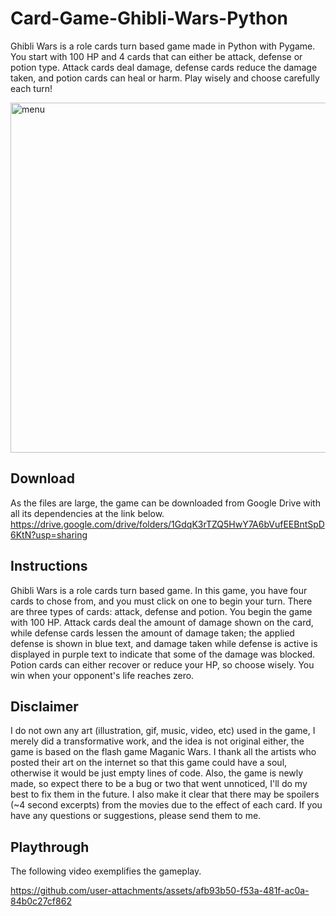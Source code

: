 # Card-Game-Ghibli-Wars-Python
Ghibli Wars is a role cards turn based game made in Python with Pygame. You start with 100 HP and 4 cards that can either be attack, defense or potion type. Attack cards deal damage, defense cards reduce the damage taken, and potion cards can heal or harm. Play wisely and choose carefully each turn!

<img width="735" height="560" alt="menu" src="https://github.com/user-attachments/assets/70d9e6b6-6b05-4df7-84f4-83791b152fb6" />

## Download
As the files are large, the game can be downloaded from Google Drive with all its dependencies at the link below.
https://drive.google.com/drive/folders/1GdqK3rTZQ5HwY7A6bVufEEBntSpD6KtN?usp=sharing

## Instructions
Ghibli Wars is a role cards turn based game. In this game, you have four cards to chose from, and you must click on one to begin your turn. There are three types of cards: attack, defense and potion.
You begin the game with 100 HP. Attack cards deal the amount of damage shown on the card, while defense cards lessen the amount of damage taken; the applied defense is shown in blue text, and damage taken while defense is active is displayed in purple text to indicate that some of the damage was blocked. Potion cards can either recover or reduce your HP, so choose wisely.
You win when your opponent's life reaches zero.

## Disclaimer
I do not own any art (illustration, gif, music, video, etc) used in the game, I merely did a transformative work, and the idea is not original either, the game is based on the flash game Maganic Wars.
I thank all the artists who posted their art on the internet so that this game could have a soul, otherwise it would be just empty lines of code.
Also, the game is newly made, so expect there to be a bug or two that went unnoticed, I'll do my best to fix them in the future.
I also make it clear that there may be spoilers (~4 second excerpts) from the movies due to the effect of each card.
If you have any questions or suggestions, please send them to me.

## Playthrough
The following video exemplifies the gameplay.

https://github.com/user-attachments/assets/afb93b50-f53a-481f-ac0a-84b0c27cf862
